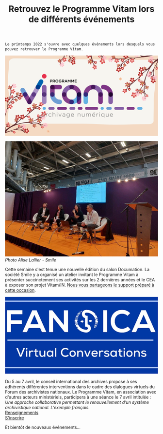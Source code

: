 ﻿---
layout: post
title: Retrouvez le Programme Vitam lors de différents événements
---

    Le printemps 2022 s'ouvre avec quelques événements lors desquels vous pouvez retrouver le Programme Vitam.

![Logos](/public/images/vitam-printemps.png)


![Logos](/public/images/Documation_Smile_ALallier.jpg)
*Photo Alise Lallier - Smile*

Cette semaine s'est tenue une nouvelle édition du salon Documation. La société Smile y a organisé un atelier invitant le Programme Vitam à présenter succinctement ses activités sur les 2 dernières années et le CEA à exposer son projet Vitam/IN. [Nous vous partageons le support préparé à cette occasion](/ressources/RefCourant/20220324_Documation_atelierSmile.pdf).




![Logos](/public/images/FAN_ICA.jpg)


Du 5 au 7 avril, le conseil international des archives propose à ses adhérents différentes interventions dans le cadre des dialogues virtuels du Forum des archivistes nationaux. Le Programme Vitam, en association avec d'autres acteurs ministériels, participera à une séance le 7 avril intitulée : *Une approche collaborative permettant le renouvellement d’un système archivistique national. L’exemple français.*  
[Renseignements](https://www.ica.org/fr/dialogues-virtuels-du-fan-jeudi-7-avril-2022)  
[S'inscrire](https://www.eventbrite.co.uk/e/fan-virtual-conversations-5-to-7-april-2022-tickets-259338527517)

Et bientôt de nouveaux événements...